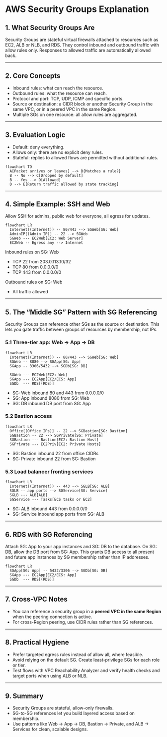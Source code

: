 # AWS Security Groups Explanation

## 1. What Security Groups Are

Security Groups are stateful virtual firewalls attached to resources such as EC2, ALB or NLB, and RDS. They control inbound and outbound traffic with allow rules only. Responses to allowed traffic are automatically allowed back.

---

## 2. Core Concepts

- Inbound rules: what can reach the resource.
- Outbound rules: what the resource can reach.
- Protocol and port: TCP, UDP, ICMP and specific ports.
- Source or destination: a CIDR block or another Security Group in the same VPC, or in a peered VPC in the same Region.
- Multiple SGs on one resource: all allow rules are aggregated.

---

## 3. Evaluation Logic

- Default: deny everything.
- Allows only: there are no explicit deny rules.
- Stateful: replies to allowed flows are permitted without additional rules.

```mermaid
flowchart TD
  A[Packet arrives or leaves] --> B{Matches a rule?}
  B -- No --> C[Dropped by default]
  B -- Yes --> D[Allowed]
  D --> E[Return traffic allowed by state tracking]
```

---

## 4. Simple Example: SSH and Web

Allow SSH for admins, public web for everyone, all egress for updates.

```mermaid
flowchart LR
  Internet((Internet)) -- 80/443 --> SGWeb[SG: Web]
  AdminIP[(Admin IP)] -- 22 --> SGWeb
  SGWeb --- EC2Web[EC2: Web Server]
  EC2Web -- Egress any --> Internet
```

Inbound rules on SG: Web

- TCP 22 from 203.0.113.10/32
- TCP 80 from 0.0.0.0/0
- TCP 443 from 0.0.0.0/0

Outbound rules on SG: Web

- All traffic allowed

---

## 5. The “Middle SG” Pattern with SG Referencing

Security Groups can reference other SGs as the source or destination. This lets you gate traffic between groups of resources by membership, not IPs.

### 5.1 Three-tier app: Web → App → DB

```mermaid
flowchart LR
  Internet((Internet)) -- 80/443 --> SGWeb[SG: Web]
  SGWeb -- 8080 --> SGApp[SG: App]
  SGApp -- 3306/5432 --> SGDb[SG: DB]

  SGWeb --- EC2Web[EC2: Web]
  SGApp --- EC2App[EC2/ECS: App]
  SGDb  --- RDS[(RDS)]
```

- SG: Web inbound 80 and 443 from 0.0.0.0/0
- SG: App inbound 8080 from SG: Web
- SG: DB inbound DB port from SG: App

### 5.2 Bastion access

```mermaid
flowchart LR
  Office[(Office IPs)] -- 22 --> SGBastion[SG: Bastion]
  SGBastion -- 22 --> SGPrivate[SG: Private]
  SGBastion --- Bastion[EC2: Bastion Host]
  SGPrivate --- EC2Priv[EC2: Private Hosts]
```

- SG: Bastion inbound 22 from office CIDRs
- SG: Private inbound 22 from SG: Bastion

### 5.3 Load balancer fronting services

```mermaid
flowchart LR
  Internet((Internet)) -- 443 --> SGLB[SG: ALB]
  SGLB -- app ports --> SGService[SG: Service]
  SGLB --- ALB[ALB]
  SGService --- Tasks[ECS tasks or EC2]
```

- SG: ALB inbound 443 from 0.0.0.0/0
- SG: Service inbound app ports from SG: ALB

---

## 6. RDS with SG Referencing

Attach SG: App to your app instances and SG: DB to the database. On SG: DB, allow the DB port from SG: App. This grants DB access to all present and future app instances by SG membership rather than IP addresses.

```mermaid
flowchart LR
  SGApp[SG: App] -- 5432/3306 --> SGDb[SG: DB]
  SGApp --- EC2App[EC2/ECS: App]
  SGDb  --- RDS[(RDS)]
```

---

## 7. Cross-VPC Notes

- You can reference a security group in a **peered VPC in the same Region** when the peering connection is active.
- For cross-Region peering, use CIDR rules rather than SG references.

---

## 8. Practical Hygiene

- Prefer targeted egress rules instead of allow all, where feasible.
- Avoid relying on the default SG. Create least-privilege SGs for each role or tier.
- Test flows with VPC Reachability Analyzer and verify health checks and target ports when using ALB or NLB.

---

## 9. Summary

- Security Groups are stateful, allow-only firewalls.
- SG-to-SG references let you build layered access based on membership.
- Use patterns like Web → App → DB, Bastion → Private, and ALB → Services for clean, scalable designs.
